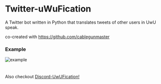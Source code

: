 # Twitter-uWuFication
A Twitter bot written in Python that translates tweets of other users in UwU speak.

co-created with https://github.com/cablegunmaster
### Example
![example](https://i.imgur.com/GvdliwR.png)
#
Also checkout [Discord-UwUFication!](https://github.com/Artemixed/Discord-uWuFication)
